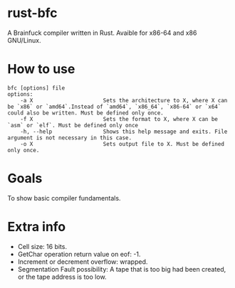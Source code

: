 # rust-bfc
A Brainfuck compiler written in Rust. Avaible for x86-64 and x86 GNU/Linux.

# How to use
```
bfc [options] file
options:
    -a X                      Sets the architecture to X, where X can be `x86` or `amd64`.Instead of `amd64`, `x86_64`, `x86-64` or `x64` could also be written. Must be defined only once.
    -f X                      Sets the format to X, where X can be `asm` or `elf`. Must be defined only once
    -h, --help                Shows this help message and exits. File argument is not necessary in this case.
    -o X                      Sets output file to X. Must be defined only once.
```

# Goals
To show basic compiler fundamentals.

# Extra info
* Cell size: 16 bits.
* GetChar operation return value on eof: -1.
* Increment or decrement overflow: wrapped.
* Segmentation Fault possibility: A tape that is too big had been created,
  or the tape address is too low.
